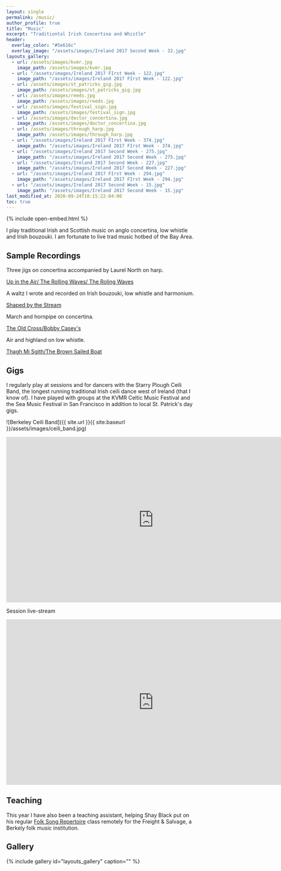 ```yaml
---
layout: single
permalink: /music/
author_profile: true
title: "Music"
excerpt: "Traditiontal Irish Concertina and Whistle"
header:
  overlay_color: "#5e616c"
  overlay_image: "/assets/images/Ireland 2017 Second Week - 32.jpg"
layouts_gallery:
  - url: /assets/images/kvmr.jpg
    image_path: /assets/images/kvmr.jpg
  - url: "/assets/images/Ireland 2017 FIrst Week - 122.jpg"
    image_path: "/assets/images/Ireland 2017 FIrst Week - 122.jpg"
  - url: /assets/images/st_patricks_gig.jpg
    image_path: /assets/images/st_patricks_gig.jpg
  - url: /assets/images/reeds.jpg
    image_path: /assets/images/reeds.jpg
  - url: /assets/images/festival_sign.jpg
    image_path: /assets/images/festival_sign.jpg
  - url: /assets/images/doctor_concertina.jpg
    image_path: /assets/images/doctor_concertina.jpg
  - url: /assets/images/through_harp.jpg
    image_path: /assets/images/through_harp.jpg
  - url: "/assets/images/Ireland 2017 FIrst Week - 374.jpg"
    image_path: "/assets/images/Ireland 2017 FIrst Week - 374.jpg"
  - url: "/assets/images/Ireland 2017 Second Week - 275.jpg"
    image_path: "/assets/images/Ireland 2017 Second Week - 275.jpg"
  - url: "/assets/images/Ireland 2017 Second Week - 227.jpg"
    image_path: "/assets/images/Ireland 2017 Second Week - 227.jpg"
  - url: "/assets/images/Ireland 2017 FIrst Week - 294.jpg"
    image_path: "/assets/images/Ireland 2017 FIrst Week - 294.jpg"
  - url: "/assets/images/Ireland 2017 Second Week - 15.jpg"
    image_path: "/assets/images/Ireland 2017 Second Week - 15.jpg"
last_modified_at: 2020-09-24T10:15:22-04:00
toc: true
---
```


{% include open-embed.html %}

I play traditional Irish and Scottish music on anglo concertina, low whistle and
    Irish bouzouki. I am fortunate to live trad music hotbed of the Bay Area.

## Sample Recordings

Three jigs on concertina accompanied by Laurel North on harp.

[ Up in the Air/ The Rolling Waves/ The Roling Waves](/assets/audio/up_in_the_air.mp3)

A waltz I wrote and recorded on Irish bouzouki, low whistle and harmonium.

[ Shaped by the Stream ](/assets/audio/shaped_by_the_steam_mix.mp3?autoplay=1&loop=1&controls=0)

March and hornpipe on concertina.

[ The Old Cross/Bobby Casey's](/assets/audio/180821_old_cross_bobby_caseys.wav)

Air and highland on low whistle.

[ Thagh Mi Sgith/The Brown Sailed Boat]( /assets/audio/180821_brown_sailed_boat.wav )


## Gigs

I regularly play at sessions and for dancers with the Starry Plough Ceili Band, the
longest running traditional Irish ceili dance west of Ireland (that I know of). I
have played with groups at the KVMR Celtic Music Festival and the Sea Music
Festival in San Francisco in addition to local St. Patrick's day gigs.


![Berkeley Ceili Band]({{ site.url }}{{ site.baseurl }}/assets/images/ceili_band.jpg)

<iframe width="784" height="441" src="https://www.youtube.com/embed/TBmxbfK_II8" frameborder="0" allow="accelerometer; autoplay; clipboard-write; encrypted-media; gyroscope; picture-in-picture" allowfullscreen></iframe>

Session live-stream

<iframe width="784" height="441" src="https://www.youtube.com/embed/live_stream?channel=UCRgleS-ORnUCldz9OauFIkw" frameborder="0" allowfullscreen></iframe>


## Teaching

This year I have also been a teaching assistant, helping Shay Black put on his
regular [Folk Song Repertoire](https://www.thefreight.org/e/folk-song-repertoire-online-wshay-black-102372017460/)
class remotely for the Freight & Salvage, a Berkely folk music institution.

## Gallery

{% include gallery id="layouts_gallery" caption="" %}



